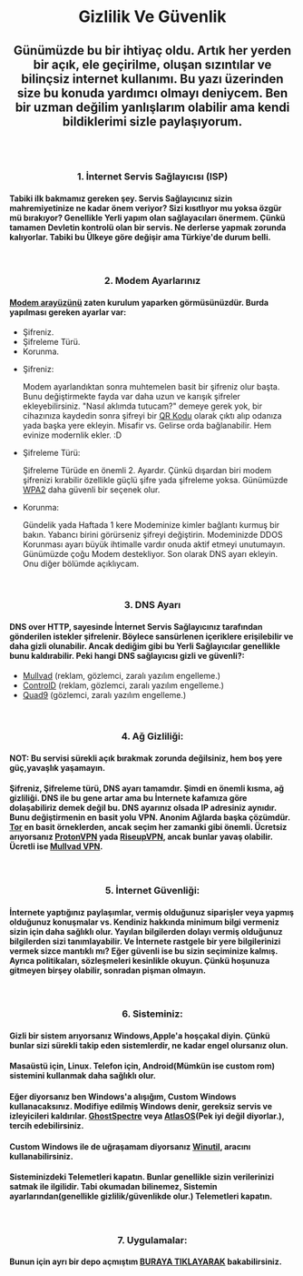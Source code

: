<h1 align="center">Gizlilik Ve Güvenlik</h1>

<h2 align="center">Günümüzde bu bir ihtiyaç oldu. Artık her yerden bir açık, ele geçirilme, oluşan sızıntılar ve bilinçsiz internet kullanımı. Bu yazı üzerinden size bu konuda yardımcı olmayı deniycem. Ben bir uzman değilim yanlışlarım olabilir ama kendi bildiklerimi sizle paylaşıyorum.</h2>

<br><br>

<h3 align="center">1. İnternet Servis Sağlayıcısı (ISP)</h3>
<h4>Tabiki ilk bakmamız gereken şey. Servis Sağlayıcınız sizin mahremiyetinize ne kadar önem veriyor? Sizi kısıtlıyor mu yoksa özgür mü bırakıyor? Genellikle Yerli yapım olan sağlayacıları önermem. Çünkü tamamen Devletin kontrolü olan bir servis. Ne derlerse yapmak zorunda kalıyorlar. Tabiki bu Ülkeye göre değişir ama Türkiye'de durum belli.</h4>

<br>

<h3 align="center">2. Modem Ayarlarınız</h3>
<h4><a href="http://192.168.1.1/" target="_blank">Modem arayüzünü</a> zaten kurulum yaparken görmüsünüzdür. Burda yapılması gereken ayarlar var:</h4>
<ul>
  <li>Şifreniz.</li>
  <li>Şifreleme Türü.</li>
  <li>Korunma.</li>
</ul>

<ul>
  <li>Şifreniz:</li>
  <p>Modem ayarlandıktan sonra muhtemelen basit bir şifreniz olur başta. Bunu değiştirmekte fayda var daha uzun ve karışık şifreler ekleyebilirsiniz. "Nasıl aklımda tutucam?" demeye gerek yok, bir cihazınıza kaydedin sonra şifreyi bir <a href="https://www.qr-code-generator.com/">QR Kodu</a> olarak çıktı alıp odanıza yada başka yere ekleyin. Misafir vs. Gelirse orda bağlanabilir. Hem evinize modernlik ekler. :D</p>

  <li>Şifreleme Türü:</li>
  <p>Şifreleme Türüde en önemli 2. Ayardır. Çünkü dışardan biri modem şifrenizi kırabilir özellikle güçlü şifre yada şifreleme yoksa. Günümüzde <a href="https://www.datamarket.com.tr/sozluk/wpa2/#:~:text=WPA2%2C%20kablosuz%20a%C4%9F%20trafi%C4%9Fini%20%C5%9Fifrelemek,daha%20g%C3%BCvenli%20bir%20%C5%9Fifreleme%20y%C3%B6ntemidir." target="_blank">WPA2</a> daha güvenli bir seçenek olur.</p>

  <li>Korunma:</li>
  <p>Gündelik yada Haftada 1 kere Modeminize kimler bağlantı kurmuş bir bakın. Yabancı birini görürseniz şifreyi değiştirin. Modeminizde DDOS Korunması ayarı büyük ihtimalle vardır onuda aktif etmeyi unutumayın. Günümüzde çoğu Modem destekliyor. Son olarak DNS ayarı ekleyin. Onu diğer bölümde açıklıycam.</p>
</ul>

<br>

<h3 align="center">3. DNS Ayarı</h3>
<h4>DNS over HTTP, sayesinde İnternet Servis Sağlayıcınız tarafından gönderilen istekler şifrelenir. Böylece sansürlenen içeriklere erişilebilir ve daha gizli olunabilir. Ancak dediğim gibi bu Yerli Sağlayıcılar genellikle bunu kaldırabilir. Peki hangi DNS sağlayıcısı gizli ve güvenli?:</h4>

<ul>
  <li> <a href="https://mullvad.net/tr/help/dns-over-https-and-dns-over-tls#dns-features">Mullvad</a> (reklam, gözlemci, zaralı yazılım engelleme.)</li>
  <li> <a href="https://controld.com/free-dns">ControlD</a> (reklam, gözlemci, zaralı yazılım engelleme.)</li>
  <li> <a href="https://quad9.net/">Quad9</a> (gözlemci, zaralı yazılım engelleme.)</li>
</ul>

<br>

<h3 align="center">4. Ağ Gizliliği:</h3>
<h4>NOT: Bu servisi sürekli açık bırakmak zorunda değilsiniz, hem boş yere güç,yavaşlık yaşamayın.</h4>
<h4>Şifreniz, Şifreleme türü, DNS ayarı tamamdır. Şimdi en önemli kısma, ağ gizliliği. DNS ile bu gene artar ama bu İnternete kafamıza göre dolaşabiliriz demek değil bu. DNS ayarınız olsada IP adresiniz aynıdır. Bunu değiştirmenin en basit yolu VPN. Anonim Ağlarda başka çözümdür. <a href="https://www.torproject.org/">Tor</a> en basit örneklerden, ancak seçim her zamanki gibi önemli. Ücretsiz arıyorsanız <a href="https://protonvpn.com/tr">ProtonVPN</a> yada <a href="https://riseup.net/en/vpn">RiseupVPN</a>, ancak bunlar yavaş olabilir. Ücretli ise <a href="https://mullvad.net/">Mullvad VPN</a>.</h4>

<br>

<h3 align="center">5. İnternet Güvenliği:</h3>
<h4>İnternete yaptığınız paylaşımlar, vermiş olduğunuz siparişler veya yapmış olduğunuz konuşmalar vs. Kendiniz hakkında minimum bilgi vermeniz sizin için daha sağlıklı olur. Yayılan bilgilerden dolayı vermiş olduğunuz bilgilerden sizi tanımlayabilir. Ve İnternete rastgele bir yere bilgilerinizi vermek sizce mantıklı mı? Eğer güvenli ise bu sizin seçiminize kalmış. Ayrıca politikaları, sözleşmeleri kesinlikle okuyun. Çünkü hoşunuza gitmeyen birşey olabilir, sonradan pişman olmayın.</h4>

<br>

<h3 align="center">6. Sisteminiz:</h3>
<h4>Gizli bir sistem arıyorsanız Windows,Apple'a hoşçakal diyin. Çünkü bunlar sizi sürekli takip eden sistemlerdir, ne kadar engel olursanız olun.</h4>
<h4>Masaüstü için, Linux. Telefon için, Android(Mümkün ise custom rom) sistemini kullanmak daha sağlıklı olur.</h4>
<h4>Eğer diyorsanız ben Windows'a alışığım, Custom Windows kullanacaksınız. Modifiye edilmiş Windows denir, gereksiz servis ve izleyicileri kaldırılar. <a href="https://ghostclouds.xyz/">GhostSpectre</a> veya <a href="https://atlasos.net/">AtlasOS</a>(Pek iyi değil diyorlar.), tercih edebilirsiniz.</h4>
<h4>Custom Windows ile de uğraşamam diyorsanız <a href="https://github.com/ChrisTitusTech/winutil">Winutil</a>, aracını kullanabilirsiniz.</h4>

<h4>Sisteminizdeki Telemetleri kapatın. Bunlar genellikle sizin verilerinizi satmak ile ilgilidir. Tabi okumadan bilinemez, Sistemin ayarlarından(genellikle gizlilik/güvenlikde olur.) Telemetleri kapatın.</h4>

<br>

<h3 align="center">7. Uygulamalar:</h3>
<h4>Bunun için ayrı bir depo açmıştım <a href="../Privacy-Based-Apps">BURAYA TIKLAYARAK</a> bakabilirsiniz.</h4>

